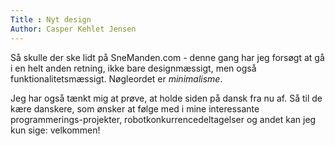 ```yaml
---
Title : Nyt design
Author: Casper Kehlet Jensen
---
```


Så skulle der ske lidt på SneManden.com - denne gang har jeg forsøgt at gå i en helt anden retning, ikke bare designmæssigt, men også funktionalitetsmæssigt. Nøgleordet er <i>minimalisme</i>.

Jeg har også tænkt mig at prøve, at holde siden på dansk fra nu af. Så til de kære danskere, som ønsker at følge med i mine interessante programmerings-projekter, robotkonkurrencedeltagelser og andet kan jeg kun sige: velkommen!